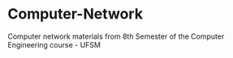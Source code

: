 # Computer-Network
Computer network materials from 8th Semester of the Computer Engineering course - UFSM
